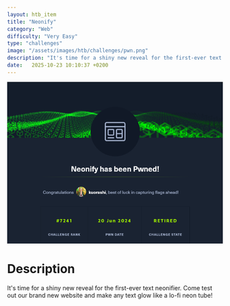 ```yaml
---
layout: htb_item
title: "Neonify"
category: "Web"
difficulty: "Very Easy"
type: "challenges"
image: "/assets/images/htb/challenges/pwn.png"
description: "It's time for a shiny new reveal for the first-ever text neonifier. Come test out our brand new website and make any text glow like a lo-fi neon tube!"
date:   2025-10-23 10:10:37 +0200
---
```


![Neonify pwned](/assets/images/htb/challenges/neonify_pwned.png)

# Description
It's time for a shiny new reveal for the first-ever text neonifier. Come test out our brand new website and make any text glow like a lo-fi neon tube!